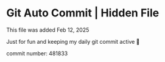 # Git Auto Commit | Hidden File

This file was added Feb 12, 2025

Just for fun and keeping my daily git commit active 🤪

commit number: 481833
